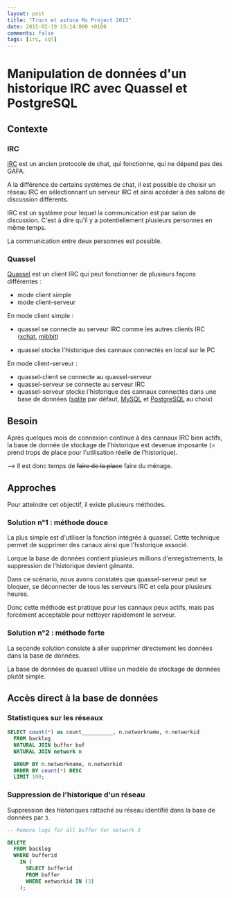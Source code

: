 ```yaml
---
layout: post
title: "Trucs et astuce Ms Project 2013"
date: 2015-02-19 15:14:000 +0100
comments: false
tags: [irc, sql]
---
```


# Manipulation de données d'un historique IRC avec Quassel et PostgreSQL

## Contexte

### IRC

[IRC](http://fr.wikipedia.org/wiki/Internet_Relay_Chat) est un ancien protocole de chat, qui fonctionne, qui ne dépend pas des GAFA.

A la différence de certains systèmes de chat, il est possible de choisir un réseau IRC en sélectionnant un serveur IRC et ainsi accéder à des salons de discussion différents.

IRC est un système pour lequel la communication est par salon de discussion.
C'est à dire qu'il y a potentiellement plusieurs personnes en même temps.

La communication entre deux personnes est possible.

### Quassel

[Quassel](http://quassel-irc.org/) est un client IRC qui peut fonctionner de plusieurs façons différentes :

* mode client simple
* mode client-serveur

En mode client simple :
* quassel se connecte au serveur IRC comme les autres clients IRC ([xchat](http://xchat.org/), [mibbit](https://www.mibbit.com/))

* quassel stocke l'historique des cannaux connectés en local sur le PC

En mode client-serveur :
* quassel-client se connecte au quassel-serveur
* quassel-serveur se connecte au serveur IRC
* quassel-serveur stocke l'historique des cannaux connectés dans une base de données
([sqlite](http://www.sqlite.org/) par défaut, [MySQL](http://www.mysql.fr/) et [PostgreSQL](http://www.postgresqlfr.org/) au choix)

## Besoin

Après quelques mois de connexion continue à des cannaux IRC bien actifs, la base de donnée de stockage de l'historique est devenue imposante (= prend trops de place pour l'utilisation réelle de l'historique).

--> Il est donc temps de ~~faire de la place~~ faire du ménage.

## Approches 

Pour atteindre cet objectif, il existe plusieurs méthodes.

### Solution n°1 : méthode douce

La plus simple est d'utiliser la fonction intégrée à quassel.
Cette technique permet de supprimer des canaux ainsi que l'historique associé.

Lorque la base de données contient plusieurs millions d'enregistrements, la suppression de l'historique devient génante.

Dans ce scénario, nous avons constatés que quassel-serveur peut se bloquer, se déconnecter de tous les serveurs IRC et cela pour plusieurs heures.

Donc cette méthode est pratique pour les cannaux peux actifs, mais pas forcément acceptable pour nettoyer rapidement le serveur.

### Solution n°2 : méthode forte

La seconde solution consiste à aller supprimer directement les données dans la base de données.

La base de données de quassel utilise un modèle de stockage de données plutôt simple.

## Accès direct à la base de données

### Statistiques sur les réseaux

```sql
SELECT count(*) as count__________, n.networkname, n.networkid
  FROM backlog
  NATURAL JOIN buffer buf
  NATURAL JOIN network n

  GROUP BY n.networkname, n.networkid
  ORDER BY count(*) DESC
  LIMIT 100;
```

### Suppression de l'historique d'un réseau

Suppression des historiques rattaché au réseau identifié dans la base de données par `3`.

```sql
-- Remove logs for all buffer for network 3

DELETE
  FROM backlog
  WHERE bufferid
    IN (
      SELECT bufferid
      FROM buffer
      WHERE networkid IN (3)
    );
```
